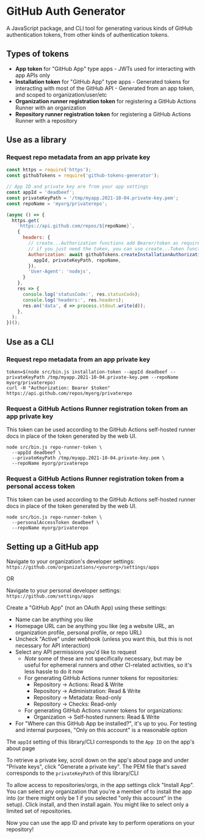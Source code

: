 # GitHub Auth Generator

A JavaScript package, and CLI tool for generating various kinds of GitHub authentication tokens, from other kinds of authentication tokens.

## Types of tokens

- **App token** for "GitHub App" type apps - JWTs used for interacting with app APIs only
- **Installation token** for "GitHub App" type apps - Generated tokens for interacting with most of the GitHub API - Generated from an app token, and scoped to organization/user/etc
- **Organization runner registration token** for registering a GitHub Actions Runner with an organization
- **Repository runner registration token** for registering a GitHub Actions Runner with a repository

## Use as a library

### Request repo metadata from an app private key
```javascript
const https = require('https');
const githubTokens = require('github-tokens-generator');

// App ID and private key are from your app settings
const appId = 'deadbeef';
const privateKeyPath = '/tmp/myapp.2021-10-04.private-key.pem';
const repoName = 'myorg/privaterepo';

(async () => {
  https.get(
    `https://api.github.com/repos/${repoName}`,
    {
      headers: {
        // create...Authorization functions add Bearer/token as required
        // if you just need the token, you can use create...Token functions
        Authorization: await githubTokens.createInstallationAuthorization({
          appId, privateKeyPath, repoName,
        }),
        'User-Agent': 'nodejs',
      }
    },
    res => {
      console.log('statusCode:', res.statusCode);
      console.log('headers:', res.headers);
      res.on('data', d => process.stdout.write(d));
    },
  );
})();
```

## Use as a CLI

### Request repo metadata from an app private key
```
token=$(node src/bin.js installation-token --appId deadbeef --privateKeyPath /tmp/myapp.2021-10-04.private-key.pem --repoName myorg/privaterepo)
curl -H "Authorization: Bearer $token" https://api.github.com/repos/myorg/privaterepo
```

### Request a GitHub Actions Runner registration token from an app private key
This token can be used according to the GitHub Actions self-hosted runner docs in place of
the token generated by the web UI.
```
node src/bin.js repo-runner-token \
  --appId deadbeef \
  --privateKeyPath /tmp/myapp.2021-10-04.private-key.pem \
  --repoName myorg/privaterepo
```

### Request a GitHub Actions Runner registration token from a personal access token
This token can be used according to the GitHub Actions self-hosted runner docs in place of
the token generated by the web UI.
```
node src/bin.js repo-runner-token \
  --personalAccessToken deadbeef \
  --repoName myorg/privaterepo
```

## Setting up a GitHub app

Navigate to your organization's developer settings:
`https://github.com/organizations/<yourorg>/settings/apps`

OR

Navigate to your personal developer settings:
`https://github.com/settings/apps`

Create a "GitHub App" (not an OAuth App) using these settings:
- Name can be anything you like
- Homepage URL can be anything you like (eg a website URL, an organization profile, personal profile, or repo URL)
- Uncheck "Active" under webhook (unless you want this, but this is not necessary for API interaction)
- Select any API permissions you'd like to request
  - *Note* some of these are not specifically necessary, but may be useful for ephemeral runners and other CI-related activities, so it's less hassle to do it now
  - For generating GitHub Actions runner tokens for repositories:
    - Repository -> Actions: Read & Write
    - Repository -> Administration: Read & Write
    - Repository -> Metadata: Read-only
    - Repository -> Checks: Read-only
  - For generating GitHub Actions runner tokens for organizations:
    - Organization -> Self-hosted runners: Read & Write
- For "Where can this GitHub App be installed?", it's up to you. For testing and internal purposes, "Only on this account" is a reasonable option

The `appId` setting of this library/CLI corresponds to the `App ID` on the app's about page

To retrieve a private key, scroll down on the app's about page and under "Private keys", click "Generate a private key". The PEM file that's saved corresponds to the `privateKeyPath` of this library/CLI

To allow access to repositories/orgs, in the app settings click "Install App". You can select any organization that you're a member of to install the app into (or there might only be 1 if you selected "only this account" in the setup). Click install, and then install again. You might like to select only a limited set of repositories.

Now you can use the app ID and private key to perform operations on your repository!
